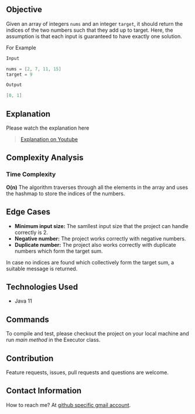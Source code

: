 ## Objective

Given an array of integers `nums` and an integer `target`, it should return the indices of the two numbers such that they add up to target. Here, the assumption is that each input is guaranteed to have exactly one solution.

For Example

```java
Input

nums = [2, 7, 11, 15]
target = 9

Output

[0, 1]
```

## Explanation

Please watch the explanation here

> [Explanation on Youtube](https://www.youtube.com/watch?v=8bBpQOzALzU)

## Complexity Analysis

### Time Complexity

**O(n)** The algorithm traverses through all the elements in the array and uses the hashmap to store the indices of the numbers.

## Edge Cases

- **Minimum input size:** The samllest input size that the project can handle correctly is 2.
- **Negative number:** The project works correctly with negative numbers.
- **Duplicate number:** The project also works correctly with duplicate numbers which form the target sum.

In case no indices are found which collectively form the target sum, a suitable message is returned.

## Technologies Used

- Java 11

## Commands

To compile and test, please checkout the project on your local machine and run _main method_ in the Executor class.

## Contribution

Feature requests, issues, pull requests and questions are welcome.

## Contact Information

How to reach me? At [github specific gmail account](mailto:syedumerahmedcode@gmail.com?subject=[GitHub]%20Hello%20from%20Github).
